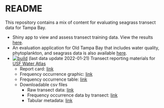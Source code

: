 
# README

This repository contains a mix of content for evaluating seagrass
transect data for Tampa Bay.

-   Shiny app to view and assess transect training data. View the
    results [here](http://shiny.tbep.org/seagrasstransect/).
-   An evaluation application for Old Tampa Bay that includes water
    quality, phytoplankton, and seagrass data is also available
    [here](http://shiny.tbep.org/seagrasstransect/otbseagrass.Rmd).
-   [![build](https://github.com/tbep-tech/seagrasstransect/workflows/build/badge.svg)](https://github.com/tbep-tech/seagrasstransect/actions)
    (last data update 2022-01-21) Transect reporting materials for [USF
    Water
    Atlas](https://dev.tampabay.wateratlas.usf.edu/mockups/tbep-seagrass/)
    -   Report card:
        [link](https://raw.githubusercontent.com/tbep-tech/seagrasstransect/master/docs/reportcard.jpg)
    -   Frequency occurrence graphic:
        [link](https://raw.githubusercontent.com/tbep-tech/seagrasstransect/master/docs/freqocc.jpg)
    -   Frequency occurrence table:
        [link](https://tbep-tech.github.io/seagrasstransect/docs/freqocctab.html)
    -   Downloadable csv files
        -   Raw transect data:
            [link](https://github.com/tbep-tech/seagrasstransect/raw/master/docs/trantab.csv)
        -   Frequency occurrence data by transect:
            [link](https://github.com/tbep-tech/seagrasstransect/raw/master/docs/tranocctab.csv)
        -   Tabular metadata:
            [link](https://tbep-tech.github.io/seagrasstransect/docs/metadata.html)
